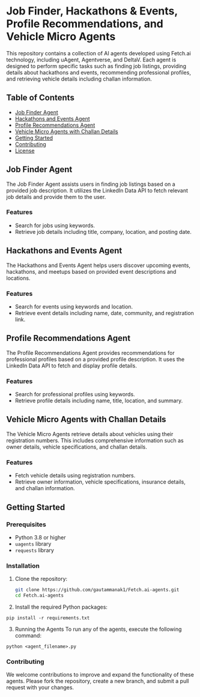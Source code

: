 # Job Finder, Hackathons & Events, Profile Recommendations, and Vehicle Micro Agents

This repository contains a collection of AI agents developed using Fetch.ai technology, including uAgent, Agentverse, and DeltaV. Each agent is designed to perform specific tasks such as finding job listings, providing details about hackathons and events, recommending professional profiles, and retrieving vehicle details including challan information.

## Table of Contents

- [Job Finder Agent](#job-finder-agent)
- [Hackathons and Events Agent](#hackathons-and-events-agent)
- [Profile Recommendations Agent](#profile-recommendations-agent)
- [Vehicle Micro Agents with Challan Details](#vehicle-micro-agents-with-challan-details)
- [Getting Started](#getting-started)
- [Contributing](#contributing)
- [License](#license)

## Job Finder Agent

The Job Finder Agent assists users in finding job listings based on a provided job description. It utilizes the LinkedIn Data API to fetch relevant job details and provide them to the user.

### Features
- Search for jobs using keywords.
- Retrieve job details including title, company, location, and posting date.

## Hackathons and Events Agent

The Hackathons and Events Agent helps users discover upcoming events, hackathons, and meetups based on provided event descriptions and locations.

### Features
- Search for events using keywords and location.
- Retrieve event details including name, date, community, and registration link.

## Profile Recommendations Agent

The Profile Recommendations Agent provides recommendations for professional profiles based on a provided profile description. It uses the LinkedIn Data API to fetch and display profile details.

### Features
- Search for professional profiles using keywords.
- Retrieve profile details including name, title, location, and summary.

## Vehicle Micro Agents with Challan Details

The Vehicle Micro Agents retrieve details about vehicles using their registration numbers. This includes comprehensive information such as owner details, vehicle specifications, and challan details.

### Features
- Fetch vehicle details using registration numbers.
- Retrieve owner information, vehicle specifications, insurance details, and challan information.

## Getting Started

### Prerequisites
- Python 3.8 or higher
- `uagents` library
- `requests` library

### Installation
1. Clone the repository:
   ```bash
   git clone https://github.com/gautammanak1/Fetch.ai-agents.git
   cd Fetch.ai-agents

2. Install the required Python packages:
```
pip install -r requirements.txt
```

3. Running the Agents
To run any of the agents, execute the following command:
```
python <agent_filename>.py
```
### Contributing
We welcome contributions to improve and expand the functionality of these agents. Please fork the repository, create a new branch, and submit a pull request with your changes.
